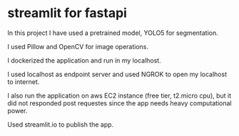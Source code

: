 # streamlit for fastapi

In this project I have used a pretrained model, YOLO5 for segmentation.

I used Pillow and OpenCV for image operations.

I dockerized the application and run in my localhost.

I used localhost as endpoint server and used NGROK to open my localhost to internet.

I also run the application on aws EC2 instance (free tier, t2.micro cpu), but it did not responded post requestes since the app needs heavy computational power.

Used streamlit.io to publish the app.


